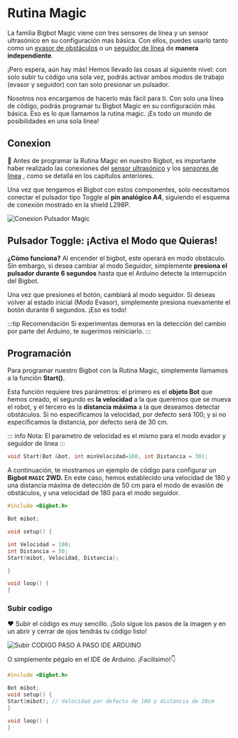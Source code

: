 <script setup>
import LiteVideo from '/../Components/LiteVideo.vue'
</script>

# Rutina Magic
La familia Bigbot Magic viene con tres sensores de línea y un sensor ultrasónico en su configuración mas básica.  Con ellos, puedes usarlo tanto como un [evasor de obstáculos](/magic/evasor.md) o un [seguidor de línea](/magic/seguidor.md) de **manera independiente**. 

¡Pero espera, aún hay más! Hemos llevado las cosas al siguiente nivel: con solo subir tu código una sola vez, podrás activar ambos modos de trabajo (evasor y seguidor) con tan solo presionar un pulsador.

Nosotros nos encargamos de hacerlo más fácil para ti. Con solo una línea de código, podrás programar tu Bigbot Magic en su configuración más básica. Eso es lo que llamamos la rutina magic. ¡Es todo un mundo de posibilidades en una sola línea!

## Conexion 

🔗 Antes de programar la Rutina Magic en nuestro Bigbot, es importante haber realizado las conexiones del [sensor ultrasónico](/magic/evasor.md) y los [sensores de linea](/magic/seguidor.md) , como se detalla en los capítulos anteriores. 

Una vez que tengamos el Bigbot con estos componentes, solo necesitamos conectar el pulsador tipo Toggle al **pin analógico A4**, siguiendo el esquema de conexión mostrado en la shield L298P.

![Conexion Pulsador Magic](/pulsador_magic.webp)

## Pulsador Toggle: ¡Activa el Modo que Quieras!

**¿Cómo funciona?** Al encender el bigbot, este operará en modo obstáculo. Sin embargo, si desea cambiar al modo Seguidor, simplemente **presiona el pulsador durante 6 segundos** hasta que el Arduino detecte la interrupción del Bigbot.

Una vez que presiones el botón, cambiará al modo seguidor. Si deseas volver al estado inicial (Modo Evasor), simplemente presiona nuevamente el botón durante 6 segundos. ¡Eso es todo!

:::tip Recomendación
Si experimentas demoras en la detección del cambio por parte del Arduino, te sugerimos reiniciarlo.
:::


## Programación

Para programar nuestro Bigbot con la Rutina Magic, simplemente llamamos a la función **Start()**.

Esta función requiere tres parámetros: el primero es el **objeto Bot** que hemos creado, el segundo es **la velocidad** a la que queremos que se mueva el robot, y el tercero es la **distancia máxima** a la que deseamos detectar obstáculos. Si no especificamos la velocidad, por defecto será 100; y si no especificamos la distancia, por defecto será de 30 cm.

::: info Nota:
El parametro de velocidad es el mismo para el modo evador y seguidor de linea
:::
```c
void Start(Bot &bot, int minVelocidad=100, int Distancia = 30);
```

A continuación, te mostramos un ejemplo de código para configurar un **Bigbot `MAGIC` 2WD.** En este caso, hemos establecido una velocidad de 180 y una distancia máxima de detección de 50 cm para el modo de evasión de obstáculos, y una velocidad de 180 para el modo seguidor.
```c
#include <Bigbot.h>

Bot mibot;

void setup() {

int Velocidad = 180;
int Distancia = 50;
Start(mibot, Velocidad, Distancia);

}

void loop() {
}
```


### Subir codigo
❤ Subir el código es muy sencillo. ¡Solo sigue los pasos de la imagen y en un abrir y cerrar de ojos tendrás tu código listo!

![Subir CODIGO PASO A PASO IDE ARDUINO](/IDE_Magic.webp)

O simplemente pégalo en el IDE de Arduino. ¡Facilísimo!👇

```c
#include <Bigbot.h>

Bot mibot;
void setup() {
Start(mibot); // Velocidad por defecto de 100 y distancia de 30cm
}

void loop() {
}
```